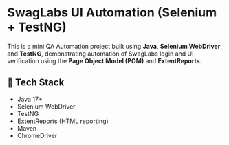 # SwagLabs UI Automation (Selenium + TestNG)

This is a mini QA Automation project built using **Java**, **Selenium WebDriver**, and **TestNG**, demonstrating automation of SwagLabs login and UI verification using the **Page Object Model (POM)** and **ExtentReports**.

## 🔧 Tech Stack

- Java 17+
- Selenium WebDriver
- TestNG
- ExtentReports (HTML reporting)
- Maven
- ChromeDriver

